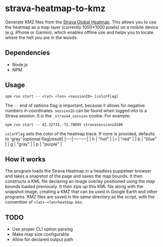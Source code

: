 # strava-heatmap-to-kmz

Generate KMZ files from the [Strava Global Heatmap](http://labs.strava.com/heatmap/). This allows you to use the heatmap as a map layer (currently 1000×1000 pixels) on a mobile device (e.g. iPhone or Garmin), which enables offline use and helps you to locate where the hell you are in the woods.

## Dependencies

-   Node.js
-   NPM

## Usage

`npm run start -- <lat> <lon> <sessionID> [colorFlag]`

The `--` end of options flag is important, because it allows for negative numbers in coordinates.
`sessionID` can be found when logged into to a Strava session. It is the `_strava4_session` cookie.
For example:

`npm run start -- 42.32733,-72.70095 stravasessionid108`

`colorFlag` sets the color of the heatmap trace. If none is provided, defaults to 'gray'
|optional flag|result|
|---|-------|
| h | "hot" |
| r | "red" |
| b | "blue" |
| g | "gray" |
| p | "purple" |

## How it works

The program loads the Strava Heatmap in a headless puppeteer browser and takes a snapshot of the page and saves the map bounds. It then constructs a KML file declaring an image overlay positioned using the map bounds loaded previously. It then zips up this KML file along with the snapshot image, creating a KMZ that can be used in Google Earth and other programs. KMZ files are saved in the same directory as the script, with the convention of `<lat>-<lon>heatmap.kmz`.

## TODO

-   Use proper CLI option parsing
-   Make map size configurable
-   Allow for declared output path
